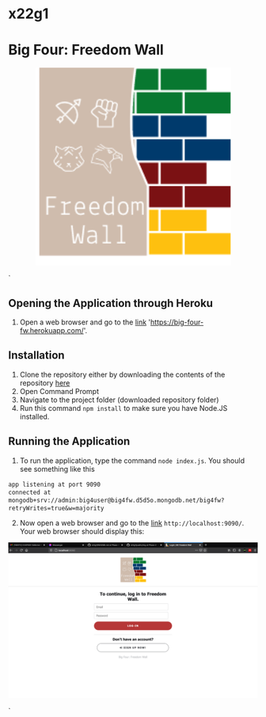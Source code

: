 # x22g1


# Big Four: Freedom Wall


<p align="center">
    <img src="public/img/logo.png">
</p>`


## Opening the Application through Heroku

1. Open a web browser and go to the [link](https://big-four-fw.herokuapp.com/) 'https://big-four-fw.herokuapp.com/'.

## Installation

1. Clone the repository either by downloading the contents of the repository [here](https://github.com/ccapdev1920T2/x22g1/tree/Phase-2)
2. Open Command Prompt
3. Navigate to the project folder (downloaded repository folder) 
4. Run this command `npm install` to make sure you have Node.JS installed.

## Running the Application

1. To run the application, type the command `node index.js`. You should see something like this 
```
app listening at port 9090
connected at mongodb+srv://admin:big4user@big4fw.d5d5o.mongodb.net/big4fw?retryWrites=true&w=majority
```
2. Now open a web browser and go to the [link](http://localhost:9090/) `http://localhost:9090/`. Your web browser should display this:
<p align="center">
    <img src="public/img/landing.png">
</p>`
